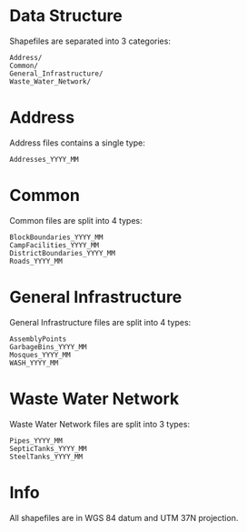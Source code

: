 # Data Structure

Shapefiles are separated into 3 categories:

```
Address/
Common/
General_Infrastructure/ 
Waste_Water_Network/
```

# Address

Address files contains a single type:

```
Addresses_YYYY_MM
```

# Common

Common files are split into 4 types:

```
BlockBoundaries_YYYY_MM
CampFacilities_YYYY_MM
DistrictBoundaries_YYYY_MM
Roads_YYYY_MM
```

# General Infrastructure

General Infrastructure files are split into 4 types:

```
AssemblyPoints
GarbageBins_YYYY_MM
Mosques_YYYY_MM
WASH_YYYY_MM
```

# Waste Water Network

Waste Water Network files are split into 3 types:

```
Pipes_YYYY_MM
SepticTanks_YYYY_MM
SteelTanks_YYYY_MM
```

# Info

All shapefiles are in WGS 84 datum and UTM 37N projection.
